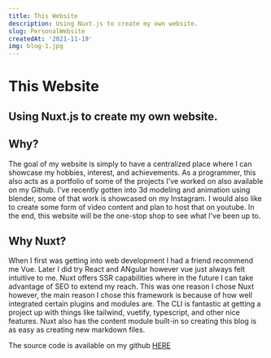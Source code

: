 ```yaml
---
title: This Website
description: Using Nuxt.js to create my own website.
slug: PersonalWebsite
createdAt: '2021-11-19'
img: blog-1.jpg
---
```


# This Website

## Using Nuxt.js to create my own website.

## Why?

The goal of my website is simply to have a centralized place where I can showcase my hobbies, interest, and achievements. As a programmer, this also acts as a portfolio of some of the projects I've worked on also available on my Github. I've recently gotten into 3d modeling and animation using blender, some of that work is showcased on my Instagram. I would also like to create some form of video content and plan to host that on youtube. In the end, this website will be the one-stop shop to see what I've been up to. 

## Why Nuxt?

When I first was getting into web development I had a friend recommend me Vue. Later I did try React and ANgular however vue just always felt intuitive to me. Nuxt offers SSR capabilities where in the future I can take advantage of SEO to extend my reach. This was one reason I chose Nuxt however, the main reason I chose this framework is because of how well integrated certain plugins and modules are. The CLI is fantastic at getting a project up with things like tailwind, vuetify, typescript, and other nice features. Nuxt also has the content module built-in so creating this blog is as easy as creating new markdown files.

The source code is available on my github [HERE](https://github.com/PeytonBrown/PersonalWebsite)